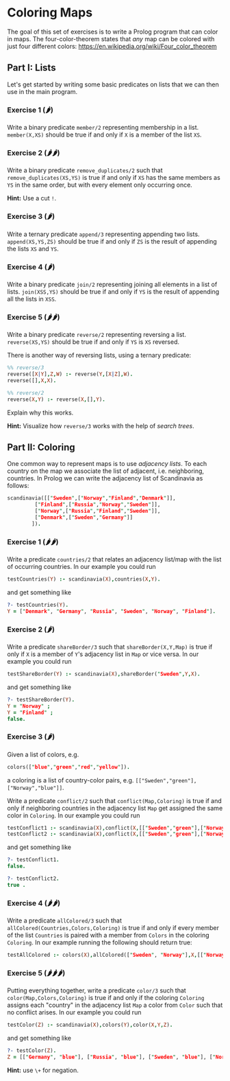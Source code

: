 # Coloring Maps

The goal of this set of exercises is to write a Prolog program
that can color in maps. The four-color-theorem states that
*any* map can be colored with just four different colors:
https://en.wikipedia.org/wiki/Four_color_theorem

## Part I: Lists
Let's get started by writing some basic predicates on lists that
we can then use in the main program.

### Exercise 1 (🌶)
Write a binary predicate `member/2` representing membership in a list.
`member(X,XS)` should be true if and only if `X` is a member of the list `XS`.

### Exercise 2 (🌶🌶)
Write a binary predicate `remove_duplicates/2` such that
`remove_duplicates(XS,YS)` is true if and only if `XS`
has the same members as `YS` in the same order, but with every element only occurring once.

**Hint:** Use a cut `!`.

### Exercise 3 (🌶)
Write a ternary predicate `append/3` representing appending two lists.
`append(XS,YS,ZS)` should be true if and only if `ZS` is the result of appending
the lists `XS` and `YS`.

### Exercise 4 (🌶)
Write a binary predicate `join/2` representing joining all elements in a list of lists.
`join(XSS,YS)` should be true if and only if `YS` is the result of appending
all the lists in `XSS`.

### Exercise 5 (🌶🌶)
Write a binary predicate `reverse/2` representing reversing a list.
`reverse(XS,YS)` should be true if and only if `YS` is `XS` reversed.

There is another way of reversing lists, using a ternary predicate:
```prolog
%% reverse/3
reverse([X|Y],Z,W) :- reverse(Y,[X|Z],W).
reverse([],X,X).

%% reverse/2
reverse(X,Y) :- reverse(X,[],Y).
```
Explain why this works.

**Hint:** Visualize how `reverse/3` works with the help of *search trees*.



## Part II: Coloring
One common way to represent maps is to use *adjacency lists*.
To each country on the map we associate the list of
adjacent, i.e. neighboring, countries. In Prolog we can write the
adjacency list of Scandinavia as follows:

```prolog
scandinavia([["Sweden",["Norway","Finland","Denmark"]],
	     ["Finland",["Russia","Norway","Sweden"]],
	     ["Norway",["Russia","Finland","Sweden"]],
	     ["Denmark",["Sweden","Germany"]]
	    ]).
```

### Exercise 1 (🌶🌶)
Write a predicate `countries/2` that relates an adjacency list/map
with the list of occurring countries. In our example you could run

```prolog
testCountries(Y) :- scandinavia(X),countries(X,Y).
```

and get something like

```prolog
?- testCountries(Y).
Y = ["Denmark", "Germany", "Russia", "Sweden", "Norway", "Finland"].
```

### Exercise 2 (🌶)
Write a predicate `shareBorder/3` such that
`shareBorder(X,Y,Map)` is true if only if `X` is a member of `Y`'s adjacency
list in `Map` or vice versa. In our example you could run

```prolog
testShareBorder(Y) :- scandinavia(X),shareBorder("Sweden",Y,X).
```

and get something like

```prolog
?- testShareBorder(Y).
Y = "Norway" ;
Y = "Finland" ;
false.
```

### Exercise 3 (🌶)
Given a list of colors, e.g.
```prolog
colors(["blue","green","red","yellow"]).
```
a coloring is a list of country-color pairs, e.g. `[["Sweden","green"],["Norway","blue"]]`.

Write a predicate `conflict/2` such that
`conflict(Map,Coloring)` is true if and only if neighboring countries in the adjacency
list `Map` get assigned the same color in `Coloring`.
In our example you could run

```prolog
testConflict1 :- scandinavia(X),conflict(X,[["Sweden","green"],["Norway","blue"]]).
testConflict2 :- scandinavia(X),conflict(X,[["Sweden","green"],["Norway","green"]]).
```

and get something like

```prolog
?- testConflict1.
false.

?- testConflict2.
true .
```

### Exercise 4 (🌶🌶)
Write a predicate `allColored/3` such that
`allColored(Countries,Colors,Coloring)` is true if and only if
every member of the list `Countries` is paired with a member from `Colors`
in the coloring `Coloring`. In our example running the following should return true:

```prolog
testAllColored :- colors(X),allColored(["Sweden", "Norway"],X,[["Norway","green"],["Sweden","blue"]]).
```

### Exercise 5 (🌶🌶🌶)
Putting everything together, write a predicate `color/3` such that
`color(Map,Colors,Coloring)` is true if and only if the coloring `Coloring`
assigns each "country" in the adjacency list `Map` a color from `Color`
such that no conflict arises. In our example you could run

```prolog
testColor(Z) :- scandinavia(X),colors(Y),color(X,Y,Z).
```

and get something like

```prolog
?- testColor(Z).
Z = [["Germany", "blue"], ["Russia", "blue"], ["Sweden", "blue"], ["Norway", "green"], ["Finland", "red"], ["Denmark", "green"]] .
```

**Hint:** use `\+` for negation.
